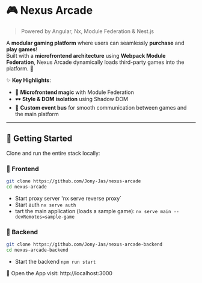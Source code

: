 # 🎮 Nexus Arcade  
> Powered by Angular, Nx, Module Federation & Nest.js

A **modular gaming platform** where users can seamlessly **purchase** and **play games**!  
Built with a **microfrontend architecture** using **Webpack Module Federation**, Nexus Arcade dynamically loads third-party games into the platform. 🧩

✨ **Key Highlights**:
- 🔗 **Microfrontend magic** with Module Federation  
- 🕶️ **Style & DOM isolation** using Shadow DOM  
- 📡 **Custom event bus** for smooth communication between games and the main platform  

---

## 🚀 Getting Started

Clone and run the entire stack locally:

### 🧩 Frontend

```bash
git clone https://github.com/Jony-Jas/nexus-arcade
cd nexus-arcade
```
* Start proxy server 'nx serve reverse proxy`
* Start auth `nx serve auth`
* tart the main application (loads a sample game): `nx serve main --devRemotes=sample-game`

### 🔧 Backend

```bash
git clone https://github.com/Jony-Jas/nexus-arcade-backend
cd nexus-arcade-backend
```
* Start the backend `npm run start`

🎯 Open the App
visit: http://localhost:3000

